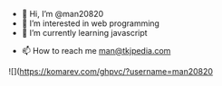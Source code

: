 - 👋 Hi, I’m @man20820
- 👀 I’m interested in web programming
- 🌱 I’m currently learning javascript
<!--- 💞️ I’m looking to collaborate on ... --->
- 📫 How to reach me man@tkjpedia.com

![](https://komarev.com/ghpvc/?username=man20820

<!---
man20820/man20820 is a ✨ special ✨ repository because its `README.md` (this file) appears on your GitHub profile.
You can click the Preview link to take a look at your changes.
--->

